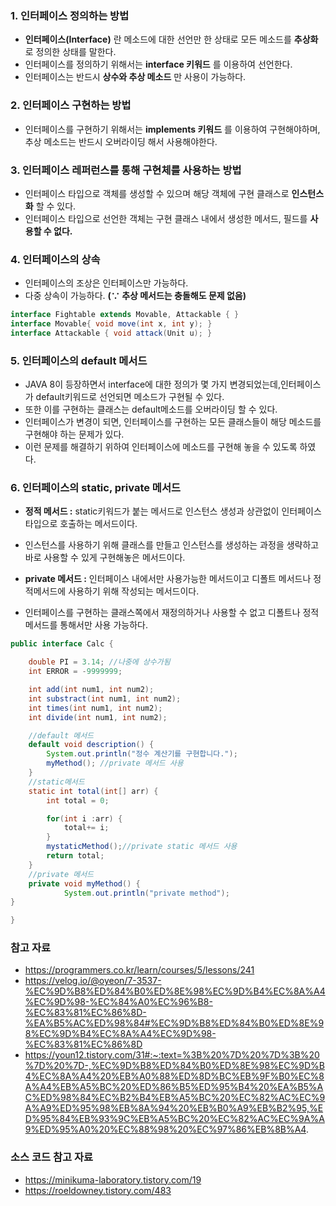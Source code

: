 ### 1. 인터페이스 정의하는 방법
- **인터페이스(Interface)** 란 메소드에 대한 선언만 한 상태로 모든 메소드를 **추상화** 로 정의한 상태를 말한다.
- 인터페이스를 정의하기 위해서는 **interface 키워드** 를 이용하여 선언한다.
- 인터페이스는 반드시 **상수와 추상 메소드** 만 사용이 가능하다.

### 2. 인터페이스 구현하는 방법
- 인터페이스를 구현하기 위해서는 **implements 키워드** 를 이용하여 구현해야하며, 추상 메소드는 반드시 오버라이딩 해서 사용해야한다.

### 3. 인터페이스 레퍼런스를 통해 구현체를 사용하는 방법
- 인터페이스 타입으로 객체를 생성할 수 있으며 해당 객체에 구현 클래스로 **인스턴스화** 할 수 있다.
- 인터페이스 타입으로 선언한 객체는 구현 클래스 내에서 생성한 메서드, 필드를 **사용할 수 없다.**

### 4. 인터페이스의 상속
- 인터페이스의 조상은 인터페이스만 가능하다.
- 다중 상속이 가능하다. **(∵ 추상 메서드는 충돌해도 문제 없음)**

```java
interface Fightable extends Movable, Attackable { }
interface Movable{ void move(int x, int y); }
interface Attackable { void attack(Unit u); }
```

### 5. 인터페이스의 default 메서드
- JAVA 8이 등장하면서 interface에 대한 정의가 몇 가지 변경되었는데,인터페이스가 default키워드로 선언되면 메소드가 구현될 수 있다.
- 또한 이를 구현하는 클래스는 default메소드를 오버라이딩 할 수 있다.
- 인터페이스가 변경이 되면, 인터페이스를 구현하는 모든 클래스들이 해당 메소드를 구현해야 하는 문제가 있다.
- 이런 문제를 해결하기 위하여 인터페이스에 메소드를 구현해 놓을 수 있도록 하였다.

### 6. 인터페이스의 static, private 메서드
- **정적 메서드 :** static키워드가 붙는 메서드로 인스턴스 생성과 상관없이 인터페이스 타입으로 호출하는 메서드이다.
- 인스턴스를 사용하기 위해 클래스를 만들고 인스턴스를 생성하는 과정을 생략하고 바로 사용할 수 있게 구현해놓은 메서드이다.

- **private 메서드 :** 인터페이스 내에서만 사용가능한 메서드이고 디폴트 메서드나 정적메서드에 사용하기 위해 작성되는 메서드이다.
- 인터페이스를 구현하는 클래스쪽에서 재정의하거나 사용할 수 없고 디폴트나 정적메서드를 통해서만 사용 가능하다.

```java
public interface Calc {

	double PI = 3.14; //나중에 상수가됨
	int ERROR = -9999999;

	int add(int num1, int num2);
	int substract(int num1, int num2);
	int times(int num1, int num2);
	int divide(int num1, int num2);

	//default 메서드
	default void description() {
		System.out.println("정수 계산기를 구현합니다.");
		myMethod(); //private 메서드 사용
	}
	//static메서드
	static int total(int[] arr) {
		int total = 0;

		for(int i :arr) {
			total+= i;
		}
		mystaticMethod();//private static 메서드 사용
		return total;
	}
	//private 메서드
	private void myMethod() {
			System.out.println("private method");
}

}
```

### 참고 자료
- https://programmers.co.kr/learn/courses/5/lessons/241
- https://velog.io/@oyeon/7-3537-%EC%9D%B8%ED%84%B0%ED%8E%98%EC%9D%B4%EC%8A%A4%EC%9D%98-%EC%84%A0%EC%96%B8-%EC%83%81%EC%86%8D-%EA%B5%AC%ED%98%84#%EC%9D%B8%ED%84%B0%ED%8E%98%EC%9D%B4%EC%8A%A4%EC%9D%98-%EC%83%81%EC%86%8D
- https://youn12.tistory.com/31#:~:text=%3B%20%7D%20%7D%3B%20%7D%20%7D-,%EC%9D%B8%ED%84%B0%ED%8E%98%EC%9D%B4%EC%8A%A4%20%EB%A0%88%ED%8D%BC%EB%9F%B0%EC%8A%A4%EB%A5%BC%20%ED%86%B5%ED%95%B4%20%EA%B5%AC%ED%98%84%EC%B2%B4%EB%A5%BC%20%EC%82%AC%EC%9A%A9%ED%95%98%EB%8A%94%20%EB%B0%A9%EB%B2%95,%ED%95%84%EB%93%9C%EB%A5%BC%20%EC%82%AC%EC%9A%A9%ED%95%A0%20%EC%88%98%20%EC%97%86%EB%8B%A4.

### 소스 코드 참고 자료
- https://minikuma-laboratory.tistory.com/19
- https://roeldowney.tistory.com/483
